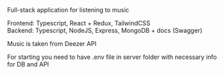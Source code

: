 Full-stack application for listening to music

Frontend: Typescript, React + Redux, TailwindCSS  
Backend: Typescript, NodeJS, Express, MongoDB + docs (Swagger)

Music is taken from Deezer API

For starting you need to have .env file in server folder with necessary info for DB and API
